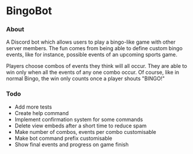 # BingoBot

### About

A Discord bot which allows users to play a bingo-like game with other server
members. The fun comes from being able to define custom bingo events, like for
instance, possible events of an upcoming sports game.

Players choose combos of events they think will all occur. They are able to win
only when all the events of any one combo occur. Of course, like in normal
Bingo, the win only counts once a player shouts "BINGO!"

### Todo

- Add more tests
- Create help command
- Implement confirmation system for some commands
- Delete view embeds after a short time to reduce spam
- Make number of combos, events per combo customisable
- Make bot command prefix customisable
- Show final events and progress on game finish
